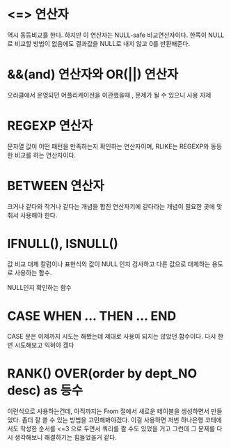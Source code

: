 # <=> 연산자

역시 동등비교를 한다. 하지만 이 연산자는 NULL-safe 비교연산자이다. 한쪽이 NULL로 비교할 방법이 없음에도 결과값을 NULL로 내지 않고 0를 반환해준다. 

# &&(and) 연산자와 OR(||) 연산자
오라클에서 운영되던 어플리케이션을 이관했을때 , 문제가 될 수 있으니 사용 자제 

# REGEXP 연산자

문자열 값이 어떤 패턴을 만족하는지 확인하는 연산자이며, RLIKE는 REGEXP와 동등한 비교를 하는 연산자이다.

# BETWEEN 연산자

크거나 같다와 작거나 같다는 개념을 합친 연산자기에 같다라는 개념이 필요한 곳에 맞춰서 사용해야 한다. 

# IFNULL(), ISNULL()
값 비교 대체 칼럼이나 표현식의 값이 NULL 인지 검사하고 다른 값으로 대체하는 용도로 사용하는 함수.

NULL인지 확인하는 함수

# CASE WHEN ... THEN ... END

CASE 문은 이제까지 시도는 해봤는데 제대로 사용이 되지는 않았던 함수이다. 다시 한번 시도해보고 익혀야 겠다

# RANK() OVER(order by dept_NO desc) as 등수

이런식으로 사용하는건데, 아직까지는 From 절에서 새로운 테이블을 생성하면서 만들었다.
좀더 잘 쓸 수 있는 방법을 고민해봐야겠다. 
이걸 사용하면 저번 하나은행 코테에서도 작성한 순서를 <=3 으로 두면서 쿼리를 짤 수도 있었을 거고
그런데 그 문제를 다시 생각해보니 해결하기는 힘들었을거 같다.

